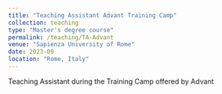 ```yaml
---
title: "Teaching Assistant Advant Training Camp"
collection: teaching
type: "Master's degree course"
permalink: /teaching/TA-Advant
venue: "Sapienza University of Rome"
date: 2023-09
location: "Rome, Italy"
---
```


Teaching Assistant during the Training Camp offered by Advant